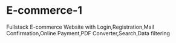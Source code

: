 # E-commerce-1
 Fullstack E-commerce Website with Login,Registration,Mail Confirmation,Online Payment,PDF Converter,Search,Data filtering
